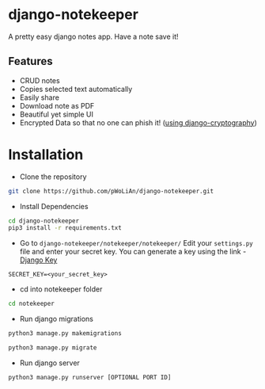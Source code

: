 # django-notekeeper
A pretty easy django notes app. Have a note save it!

## Features

- CRUD notes
- Copies selected text automatically
- Easily share
- Download note as PDF
- Beautiful yet simple UI
- Encrypted Data so that no one can phish it! ([using django-cryptography](https://github.com/georgemarshall/django-cryptography))

# Installation

- Clone the repository

```bash
git clone https://github.com/pWoLiAn/django-notekeeper.git
```

- Install Dependencies

```bash
cd django-notekeeper
pip3 install -r requirements.txt
```

- Go to `django-notekeeper/notekeeper/notekeeper/` Edit your `settings.py` file and enter your secret key. You can generate a key using the link - [Django Key](https://djecrety.ir/)

```
SECRET_KEY=<your_secret_key>
```

- cd into notekeeper folder

```bash
cd notekeeper
```

- Run django migrations

```bash
python3 manage.py makemigrations

python3 manage.py migrate
```

- Run django server

```bash
python3 manage.py runserver [OPTIONAL PORT ID]
```

